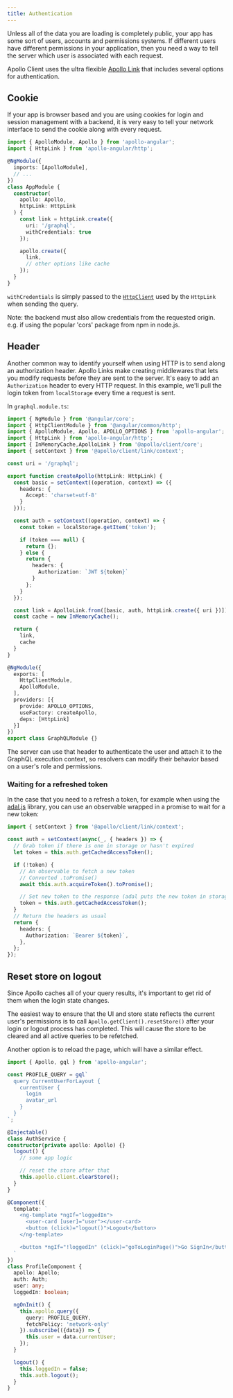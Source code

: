 ```yaml
---
title: Authentication
---
```


Unless all of the data you are loading is completely public, your app has some sort of users, accounts and permissions systems. If different users have different permissions in your application, then you need a way to tell the server which user is associated with each request.

Apollo Client uses the ultra flexible [Apollo Link](https://www.apollographql.com/docs/link) that includes several options for authentication.

## Cookie

If your app is browser based and you are using cookies for login and session management with a backend, it is very easy to tell your network interface to send the cookie along with every request.

```typescript
import { ApolloModule, Apollo } from 'apollo-angular';
import { HttpLink } from 'apollo-angular/http';

@NgModule({
  imports: [ApolloModule],
  // ...
})
class AppModule {
  constructor(
    apollo: Apollo,
    httpLink: HttpLink
  ) {
    const link = httpLink.create({
      uri: '/graphql',
      withCredentials: true
    });

    apollo.create({
      link,
      // other options like cache
    });
  }
}
```

`withCredentials` is simply passed to the [`HttpClient`](https://angular.io/api/common/http/HttpClient) used by the `HttpLink` when sending the query.

Note: the backend must also allow credentials from the requested origin. e.g. if using the popular 'cors' package from npm in node.js.

## Header

Another common way to identify yourself when using HTTP is to send along an authorization header. Apollo Links make creating middlewares that lets you modify requests before they are sent to the server. It's easy to add an `Authorization` header to every HTTP request. In this example, we'll pull the login token from `localStorage` every time a request is sent.

In `graphql.module.ts`:

```typescript
import { NgModule } from '@angular/core';
import { HttpClientModule } from '@angular/common/http';
import { ApolloModule, Apollo, APOLLO_OPTIONS } from 'apollo-angular';
import { HttpLink } from 'apollo-angular/http';
import { InMemoryCache,ApolloLink } from '@apollo/client/core';
import { setContext } from '@apollo/client/link/context';

const uri = '/graphql';

export function createApollo(httpLink: HttpLink) {
  const basic = setContext((operation, context) => ({
    headers: {
      Accept: 'charset=utf-8'
    }
  }));

  const auth = setContext((operation, context) => {
    const token = localStorage.getItem('token');

    if (token === null) {
      return {};
    } else {
      return {
        headers: {
          Authorization: `JWT ${token}`
        }
      };
    }
  });

  const link = ApolloLink.from([basic, auth, httpLink.create({ uri })]);
  const cache = new InMemoryCache();

  return {
    link,
    cache
  }
}

@NgModule({
  exports: [
    HttpClientModule,
    ApolloModule,
  ],
  providers: [{
    provide: APOLLO_OPTIONS,
    useFactory: createApollo,
    deps: [HttpLink]
  }]
})
export class GraphQLModule {}

```

The server can use that header to authenticate the user and attach it to the GraphQL execution context, so resolvers can modify their behavior based on a user's role and permissions.

### Waiting for a refreshed token

In the case that you need to a refresh a token, for example when using the [adal.js](https://github.com/AzureAD/azure-activedirectory-library-for-js) library, you can use an observable wrapped in a promise to wait for a new token:

```typescript
import { setContext } from '@apollo/client/link/context';

const auth = setContext(async(_, { headers }) => {
  // Grab token if there is one in storage or hasn't expired
  let token = this.auth.getCachedAccessToken();

  if (!token) {
    // An observable to fetch a new token
    // Converted .toPromise()
    await this.auth.acquireToken().toPromise();

    // Set new token to the response (adal puts the new token in storage when fetched)
    token = this.auth.getCachedAccessToken();
  }
  // Return the headers as usual
  return {
    headers: {
      Authorization: `Bearer ${token}`,
    },
  };
});
```

## Reset store on logout

Since Apollo caches all of your query results, it's important to get rid of them when the login state changes.

The easiest way to ensure that the UI and store state reflects the current user's permissions is to call `Apollo.getClient().resetStore()` after your login or logout process has completed. This will cause the store to be cleared and all active queries to be refetched.

Another option is to reload the page, which will have a similar effect.

```typescript
import { Apollo, gql } from 'apollo-angular';

const PROFILE_QUERY = gql`
  query CurrentUserForLayout {
    currentUser {
      login
      avatar_url
    }
  }
`;

@Injectable()
class AuthService {
constructor(private apollo: Apollo) {}
  logout() {
    // some app logic

    // reset the store after that
    this.apollo.client.clearStore();
  }
}

@Component({
  template: `
    <ng-template *ngIf="loggedIn">
      <user-card [user]="user"></user-card>
      <button (click)="logout()">Logout</button>
    </ng-template>

    <button *ngIf="!loggedIn" (click)="goToLoginPage()">Go SignIn</button>
  `
})
class ProfileComponent {
  apollo: Apollo;
  auth: Auth;
  user: any;
  loggedIn: boolean;

  ngOnInit() {
    this.apollo.query({
      query: PROFILE_QUERY,
      fetchPolicy: 'network-only'
    }).subscribe(({data}) => {
      this.user = data.currentUser;
    });
  }

  logout() {
    this.loggedIn = false;
    this.auth.logout();
  }
}
```
